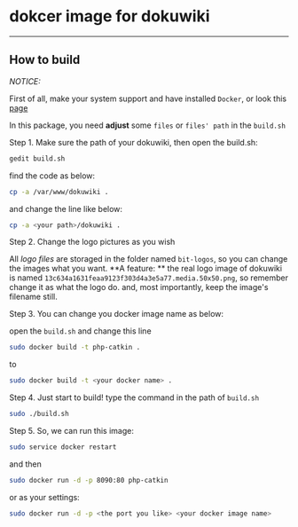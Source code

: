 # dokcer image for dokuwiki
* * *
## How to build
_NOTICE:_

First of all, make your system support and have installed ``Docker``, 
or look this [page](https://docs.docker.com/engine/getstarted/)

In this package, you need **adjust** some ``files`` or ``files' path`` in the ``build.sh``

Step 1. Make sure the path of your dokuwiki, then open the build.sh:

   ``` bash
   gedit build.sh
   ```

   find the code as below:

   ``` bash
   cp -a /var/www/dokuwiki .
   ```

   and change the line like below:

   ``` bash
   cp -a <your path>/dokuwiki .
   ```

Step 2. Change the logo pictures as you wish

   All _logo files_ are storaged in the folder named ``bit-logos``, so you can change the images what you want. **A feature: ** the real logo image of dokuwiki is named ``13c634a1631feaa9123f303d4a3e5a77.media.50x50.png``, so remember change it as what the logo do. and, most importantly, keep the image's filename still.

Step 3. You can change you docker image name as below:

   open the ``build.sh`` and change this line

   ``` bash
   sudo docker build -t php-catkin .
   ```
   to

   ``` bash
   sudo docker build -t <your docker name> .
   ```

Step 4. Just start to build! type the command in the path of ``build.sh``

   ``` bash
   sudo ./build.sh
   ```

Step 5. So, we can run this image:

   ``` bash
   sudo service docker restart
   ```

   and then

   ``` bash
   sudo docker run -d -p 8090:80 php-catkin
   ```

   or as your settings:

   ``` bash
   sudo docker run -d -p <the port you like> <your docker image name>
   ```
